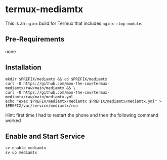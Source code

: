 # termux-mediamtx

This is an `nginx` build for Termux that includes `nginx-rtmp-module`.

## Pre-Requirements
none

## Installation
```
mkdir $PREFIX/mediamtx && cd $PREFIX/mediamtx
curl -O https://github.com/moo-the-cow/termux-mediamtx/raw/main/mediamtx && \
curl -O https://github.com/moo-the-cow/termux-mediamtx/raw/main/mediamtx.yml
echo "exec $PREFIX/mediamtx/mediamtx $PREFIX/mediamtx/mediamtx.yml" > $PREFIX/var/service/mediamtx/run
```

Hint: first time I had to restart the phone and then the following command worked
## Enable and Start Service
```sh
sv-enable mediamtx
sv up mediamtx
```
